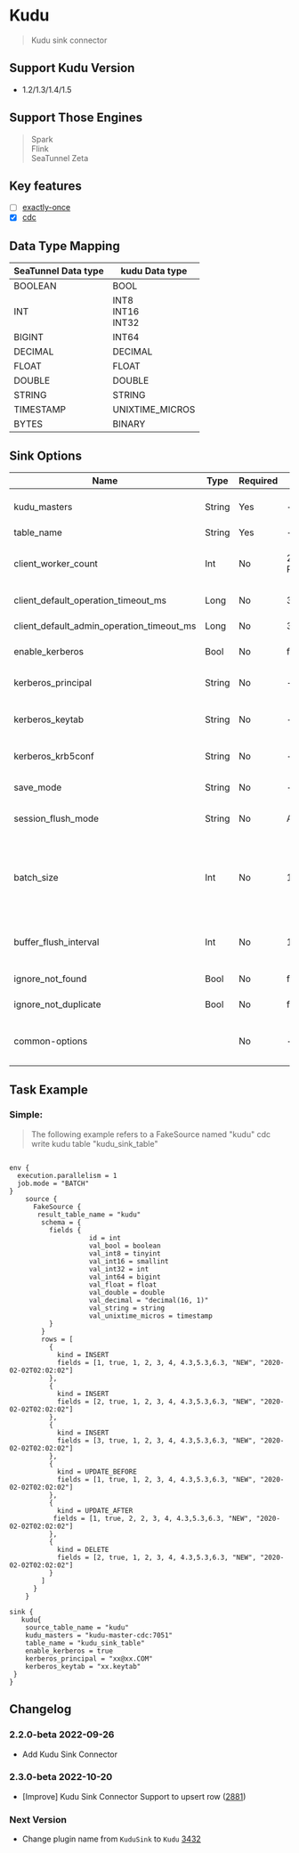 # Kudu

> Kudu sink connector

## Support Kudu Version

- 1.2/1.3/1.4/1.5

## Support Those Engines

> Spark<br/>
> Flink<br/>
> SeaTunnel Zeta<br/>

## Key features

- [ ] [exactly-once](../../concept/connector-v2-features.md)
- [x] [cdc](../../concept/connector-v2-features.md)

## Data Type Mapping

| SeaTunnel Data type |      kudu Data type      |
|---------------------|--------------------------|
| BOOLEAN             | BOOL                     |
| INT                 | INT8<br/>INT16<br/>INT32 |
| BIGINT              | INT64                    |
| DECIMAL             | DECIMAL                  |
| FLOAT               | FLOAT                    |
| DOUBLE              | DOUBLE                   |
| STRING              | STRING                   |
| TIMESTAMP           | UNIXTIME_MICROS          |
| BYTES               | BINARY                   |

## Sink Options

|                   Name                    |  Type  | Required |                    Default                     |                                                                 Description                                                                 |
|-------------------------------------------|--------|----------|------------------------------------------------|---------------------------------------------------------------------------------------------------------------------------------------------|
| kudu_masters                              | String | Yes      | -                                              | Kudu master address. Separated by ',',such as '192.168.88.110:7051'.                                                                        |
| table_name                                | String | Yes      | -                                              | The name of kudu table.                                                                                                                     |
| client_worker_count                       | Int    | No       | 2 * Runtime.getRuntime().availableProcessors() | Kudu worker count. Default value is twice the current number of cpu cores.                                                                  |
| client_default_operation_timeout_ms       | Long   | No       | 30000                                          | Kudu normal operation time out.                                                                                                             |
| client_default_admin_operation_timeout_ms | Long   | No       | 30000                                          | Kudu admin operation time out.                                                                                                              |
| enable_kerberos                           | Bool   | No       | false                                          | Kerberos principal enable.                                                                                                                  |
| kerberos_principal                        | String | No       | -                                              | Kerberos principal. Note that all zeta nodes require have this file.                                                                        |
| kerberos_keytab                           | String | No       | -                                              | Kerberos keytab. Note that all zeta nodes require have this file.                                                                           |
| kerberos_krb5conf                         | String | No       | -                                              | Kerberos krb5 conf. Note that all zeta nodes require have this file.                                                                        |
| save_mode                                 | String | No       | -                                              | Storage mode, support `overwrite` and `append`.                                                                                             |
| session_flush_mode                        | String | No       | AUTO_FLUSH_SYNC                                | Kudu flush mode. Default AUTO_FLUSH_SYNC.                                                                                                   |
| batch_size                                | Int    | No       | 1024                                           | The flush max size (includes all append, upsert and delete records), over this number of records, will flush data. The default value is 100 |
| buffer_flush_interval                     | Int    | No       | 10000                                          | The flush interval mills, over this time, asynchronous threads will flush data.                                                             |
| ignore_not_found                          | Bool   | No       | false                                          | If true, ignore all not found rows.                                                                                                         |
| ignore_not_duplicate                      | Bool   | No       | false                                          | If true, ignore all dulicate rows.                                                                                                          |
| common-options                            |        | No       | -                                              | Source plugin common parameters, please refer to [Source Common Options](common-options.md) for details.                                    |

## Task Example

### Simple:

> The following example refers to a FakeSource named "kudu" cdc write kudu table "kudu_sink_table"

```hocon

env {
  execution.parallelism = 1
  job.mode = "BATCH"
}
    source {
      FakeSource {
       result_table_name = "kudu"
        schema = {
          fields {
                    id = int
                    val_bool = boolean
                    val_int8 = tinyint
                    val_int16 = smallint
                    val_int32 = int
                    val_int64 = bigint
                    val_float = float
                    val_double = double
                    val_decimal = "decimal(16, 1)"
                    val_string = string
                    val_unixtime_micros = timestamp
          }
        }
        rows = [
          {
            kind = INSERT
            fields = [1, true, 1, 2, 3, 4, 4.3,5.3,6.3, "NEW", "2020-02-02T02:02:02"]
          },
          {
            kind = INSERT
            fields = [2, true, 1, 2, 3, 4, 4.3,5.3,6.3, "NEW", "2020-02-02T02:02:02"]
          },
          {
            kind = INSERT
            fields = [3, true, 1, 2, 3, 4, 4.3,5.3,6.3, "NEW", "2020-02-02T02:02:02"]
          },
          {
            kind = UPDATE_BEFORE
            fields = [1, true, 1, 2, 3, 4, 4.3,5.3,6.3, "NEW", "2020-02-02T02:02:02"]
          },
          {
            kind = UPDATE_AFTER
           fields = [1, true, 2, 2, 3, 4, 4.3,5.3,6.3, "NEW", "2020-02-02T02:02:02"]
          },
          {
            kind = DELETE
            fields = [2, true, 1, 2, 3, 4, 4.3,5.3,6.3, "NEW", "2020-02-02T02:02:02"]
          }
        ]
      }
    }

sink {
   kudu{
    source_table_name = "kudu"
    kudu_masters = "kudu-master-cdc:7051"
    table_name = "kudu_sink_table"
    enable_kerberos = true
    kerberos_principal = "xx@xx.COM"
    kerberos_keytab = "xx.keytab"
 }
}
```

## Changelog

### 2.2.0-beta 2022-09-26

- Add Kudu Sink Connector

### 2.3.0-beta 2022-10-20

- [Improve] Kudu Sink Connector Support to upsert row ([2881](https://github.com/apache/seatunnel/pull/2881))

### Next Version

- Change plugin name from `KuduSink` to `Kudu` [3432](https://github.com/apache/seatunnel/pull/3432)

